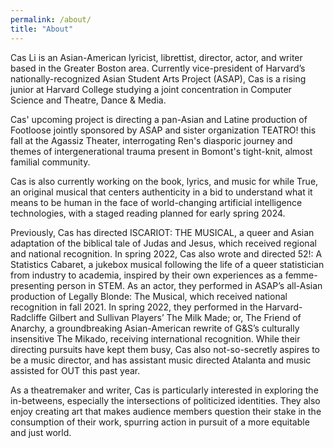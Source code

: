 ```yaml
---
permalink: /about/
title: "About"
---
```


Cas Li is an Asian-American lyricist, librettist, director, actor, and writer based in the Greater Boston area. Currently vice-president of Harvard’s nationally-recognized Asian Student Arts Project (ASAP), Cas is a rising junior at Harvard College studying a joint concentration in Computer Science and Theatre, Dance & Media.

Cas' upcoming project is directing a pan-Asian and Latine production of Footloose jointly sponsored by ASAP and sister organization TEATRO! this fall at the Agassiz Theater, interrogating Ren's diasporic journey and themes of intergenerational trauma present in Bomont's tight-knit, almost familial community.

Cas is also currently working on the book, lyrics, and music for while True, an original musical that centers authenticity in a bid to understand what it means to be human in the face of world-changing artificial intelligence technologies, with a staged reading planned for early spring 2024.

Previously, Cas has directed ISCARIOT: THE MUSICAL, a queer and Asian adaptation of the biblical tale of Judas and Jesus, which received regional and national recognition. In spring 2022, Cas also wrote and directed 52!: A Statistics Cabaret, a jukebox musical following the life of a queer statistician from industry to academia, inspired by their own experiences as a femme-presenting person in STEM. As an actor, they performed in ASAP’s all-Asian production of Legally Blonde: The Musical, which received national recognition in fall 2021. In spring 2022, they performed in the Harvard-Radcliffe Gilbert and Sullivan Players’ The Milk Made; or, The Friend of Anarchy, a groundbreaking Asian-American rewrite of G&S’s culturally insensitive The Mikado, receiving international recognition. While their directing pursuits have kept them busy, Cas also not-so-secretly aspires to be a music director, and has assistant music directed Atalanta and music assisted for OUT this past year.

As a theatremaker and writer, Cas is particularly interested in exploring the in-betweens, especially the intersections of politicized identities. They also enjoy creating art that makes audience members question their stake in the consumption of their work, spurring action in pursuit of a more equitable and just world.
